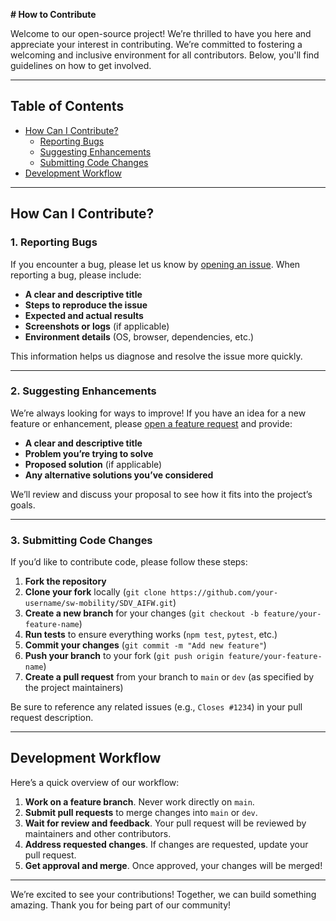 **# How to Contribute**

Welcome to our open-source project! We’re thrilled to have you here and appreciate your interest in contributing. We’re committed to fostering a welcoming and inclusive environment for all contributors. Below, you'll find guidelines on how to get involved.

---

## **Table of Contents**
- [How Can I Contribute?](#how-can-i-contribute)
  - [Reporting Bugs](#reporting-bugs)
  - [Suggesting Enhancements](#suggesting-enhancements)
  - [Submitting Code Changes](#submitting-code-changes)
- [Development Workflow](#development-workflow)
---

## **How Can I Contribute?**

### **1. Reporting Bugs**
If you encounter a bug, please let us know by [opening an issue](https://github.com/sw-mobility/SDV_AIFW/issues). When reporting a bug, please include:
- **A clear and descriptive title**
- **Steps to reproduce the issue**
- **Expected and actual results**
- **Screenshots or logs** (if applicable)
- **Environment details** (OS, browser, dependencies, etc.)

This information helps us diagnose and resolve the issue more quickly.

---

### **2. Suggesting Enhancements**
We’re always looking for ways to improve! If you have an idea for a new feature or enhancement, please [open a feature request](https://github.com/sw-mobility/SDV_AIFW/issues) and provide:
- **A clear and descriptive title**
- **Problem you’re trying to solve**
- **Proposed solution** (if applicable)
- **Any alternative solutions you’ve considered**

We’ll review and discuss your proposal to see how it fits into the project’s goals.

---

### **3. Submitting Code Changes**
If you’d like to contribute code, please follow these steps:
1. **Fork the repository**
2. **Clone your fork** locally (`git clone https://github.com/your-username/sw-mobility/SDV_AIFW.git`)
3. **Create a new branch** for your changes (`git checkout -b feature/your-feature-name`)
4. **Run tests** to ensure everything works (`npm test`, `pytest`, etc.)
5. **Commit your changes** (`git commit -m "Add new feature"`)
6. **Push your branch** to your fork (`git push origin feature/your-feature-name`)
7. **Create a pull request** from your branch to `main` or `dev` (as specified by the project maintainers)

Be sure to reference any related issues (e.g., `Closes #1234`) in your pull request description.

---

## **Development Workflow**

Here’s a quick overview of our workflow:
1. **Work on a feature branch**. Never work directly on `main`.
2. **Submit pull requests** to merge changes into `main` or `dev`.
3. **Wait for review and feedback**. Your pull request will be reviewed by maintainers and other contributors.
4. **Address requested changes**. If changes are requested, update your pull request.
5. **Get approval and merge**. Once approved, your changes will be merged!

---


We’re excited to see your contributions! Together, we can build something amazing. Thank you for being part of our community!

